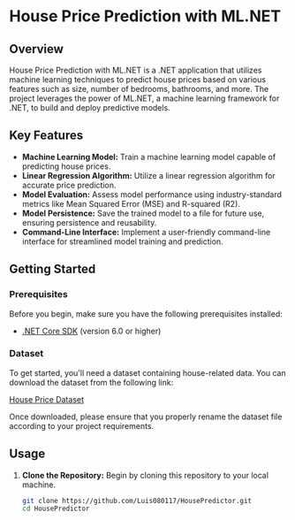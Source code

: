 # House Price Prediction with ML.NET

## Overview

House Price Prediction with ML.NET is a .NET application that utilizes machine learning techniques to predict house prices based on various features such as size, number of bedrooms, bathrooms, and more. The project leverages the power of ML.NET, a machine learning framework for .NET, to build and deploy predictive models.

## Key Features

- **Machine Learning Model:** Train a machine learning model capable of predicting house prices.
- **Linear Regression Algorithm:** Utilize a linear regression algorithm for accurate price prediction.
- **Model Evaluation:** Assess model performance using industry-standard metrics like Mean Squared Error (MSE) and R-squared (R2).
- **Model Persistence:** Save the trained model to a file for future use, ensuring persistence and reusability.
- **Command-Line Interface:** Implement a user-friendly command-line interface for streamlined model training and prediction.

## Getting Started

### Prerequisites

Before you begin, make sure you have the following prerequisites installed:

- [.NET Core SDK](https://dotnet.microsoft.com/download) (version 6.0 or higher)

### Dataset

To get started, you'll need a dataset containing house-related data. You can download the dataset from the following link:

[House Price Dataset](https://www.kaggle.com/datasets/yasserh/housing-prices-dataset)

Once downloaded, please ensure that you properly rename the dataset file according to your project requirements.

## Usage

1. **Clone the Repository:** Begin by cloning this repository to your local machine.

   ```bash
   git clone https://github.com/Luis080117/HousePredictor.git
   cd HousePredictor
